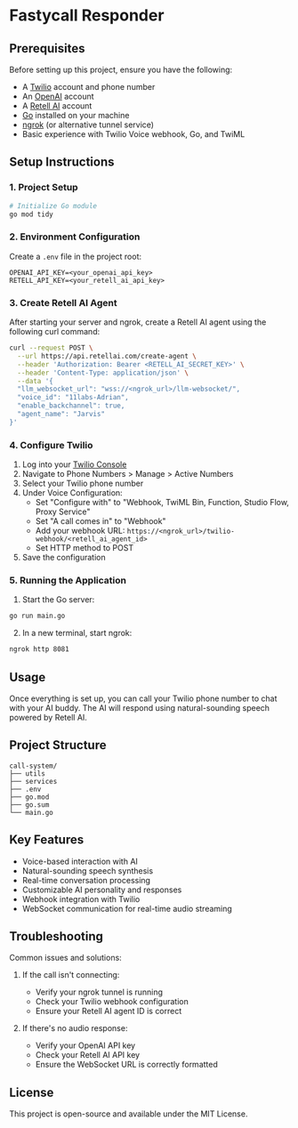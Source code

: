 # Fastycall Responder

## Prerequisites

Before setting up this project, ensure you have the following:

- A [Twilio](https://www.twilio.com/) account and phone number
- An [OpenAI](https://openai.com/) account
- A [Retell AI](https://retellai.com/) account
- [Go](https://golang.org/dl/) installed on your machine
- [ngrok](https://ngrok.com/) (or alternative tunnel service)
- Basic experience with Twilio Voice webhook, Go, and TwiML

## Setup Instructions

### 1. Project Setup

```bash
# Initialize Go module
go mod tidy
```

### 2. Environment Configuration

Create a `.env` file in the project root:

```env
OPENAI_API_KEY=<your_openai_api_key>
RETELL_API_KEY=<your_retell_ai_api_key>
```

### 3. Create Retell AI Agent

After starting your server and ngrok, create a Retell AI agent using the following curl command:

```bash
curl --request POST \
  --url https://api.retellai.com/create-agent \
  --header 'Authorization: Bearer <RETELL_AI_SECRET_KEY>' \
  --header 'Content-Type: application/json' \
  --data '{
  "llm_websocket_url": "wss://<ngrok_url>/llm-websocket/",
  "voice_id": "11labs-Adrian",
  "enable_backchannel": true,
  "agent_name": "Jarvis"
}'
```

### 4. Configure Twilio

1. Log into your [Twilio Console](https://console.twilio.com)
2. Navigate to Phone Numbers > Manage > Active Numbers
3. Select your Twilio phone number
4. Under Voice Configuration:
   - Set "Configure with" to "Webhook, TwiML Bin, Function, Studio Flow, Proxy Service"
   - Set "A call comes in" to "Webhook"
   - Add your webhook URL: `https://<ngrok_url>/twilio-webhook/<retell_ai_agent_id>`
   - Set HTTP method to POST
5. Save the configuration

### 5. Running the Application

1. Start the Go server:
```bash
go run main.go
```

2. In a new terminal, start ngrok:
```bash
ngrok http 8081
```

## Usage

Once everything is set up, you can call your Twilio phone number to chat with your AI buddy. The AI will respond using natural-sounding speech powered by Retell AI.

## Project Structure

```
call-system/
├── utils
├── services
├── .env
├── go.mod
├── go.sum
└── main.go
```

## Key Features

- Voice-based interaction with AI
- Natural-sounding speech synthesis
- Real-time conversation processing
- Customizable AI personality and responses
- Webhook integration with Twilio
- WebSocket communication for real-time audio streaming


## Troubleshooting

Common issues and solutions:

1. If the call isn't connecting:
   - Verify your ngrok tunnel is running
   - Check your Twilio webhook configuration
   - Ensure your Retell AI agent ID is correct

2. If there's no audio response:
   - Verify your OpenAI API key
   - Check your Retell AI API key
   - Ensure the WebSocket URL is correctly formatted

## License

This project is open-source and available under the MIT License.
